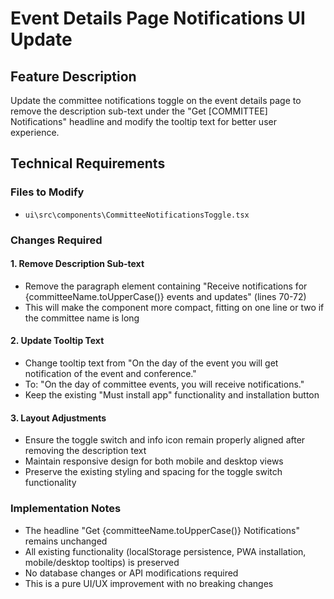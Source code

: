 # Event Details Page Notifications UI Update

## Feature Description
Update the committee notifications toggle on the event details page to remove the description sub-text under the "Get [COMMITTEE] Notifications" headline and modify the tooltip text for better user experience.

## Technical Requirements

### Files to Modify
- `ui\src\components\CommitteeNotificationsToggle.tsx`

### Changes Required

#### 1. Remove Description Sub-text
- Remove the paragraph element containing "Receive notifications for {committeeName.toUpperCase()} events and updates" (lines 70-72)
- This will make the component more compact, fitting on one line or two if the committee name is long

#### 2. Update Tooltip Text
- Change tooltip text from "On the day of the event you will get notification of the event and conference."
- To: "On the day of committee events, you will receive notifications."
- Keep the existing "Must install app" functionality and installation button

#### 3. Layout Adjustments
- Ensure the toggle switch and info icon remain properly aligned after removing the description text
- Maintain responsive design for both mobile and desktop views
- Preserve the existing styling and spacing for the toggle switch functionality

### Implementation Notes
- The headline "Get {committeeName.toUpperCase()} Notifications" remains unchanged
- All existing functionality (localStorage persistence, PWA installation, mobile/desktop tooltips) is preserved
- No database changes or API modifications required
- This is a pure UI/UX improvement with no breaking changes
